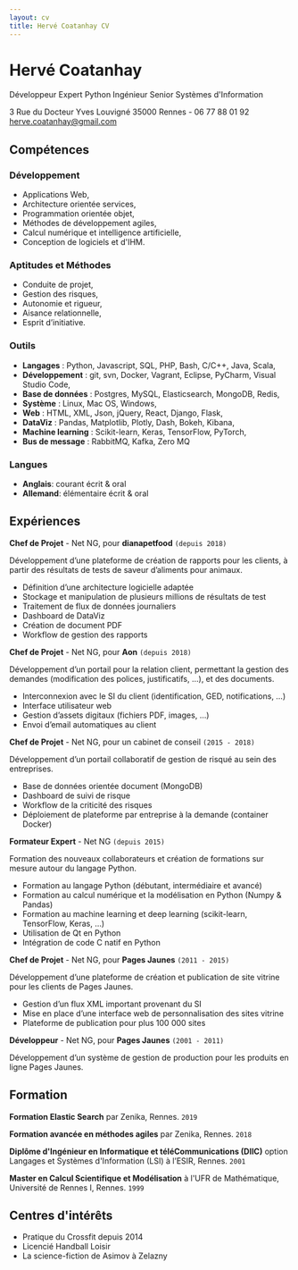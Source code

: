```yaml
---
layout: cv
title: Hervé Coatanhay CV
---
```

# Hervé Coatanhay

Développeur Expert Python
Ingénieur Senior Systèmes d'Information

3 Rue du Docteur Yves Louvigné
35000 Rennes - 06 77 88 01 92
herve.coatanhay@gmail.com

## Compétences

### Développement

- Applications Web,
- Architecture orientée services,
- Programmation orientée objet,
- Méthodes de développement agiles,
- Calcul numérique et intelligence artificielle,
- Conception de logiciels et d'IHM.

### Aptitudes et Méthodes

- Conduite de projet,
- Gestion des risques,
- Autonomie et rigueur,
- Aisance relationnelle,
- Esprit d’initiative.

### Outils

- __Langages__ : Python, Javascript, SQL, PHP, Bash, C/C++, Java, Scala,
- __Développement__ : git, svn, Docker, Vagrant, Eclipse, PyCharm, Visual Studio Code,
- __Base de données__ : Postgres, MySQL, Elasticsearch, MongoDB, Redis,
- __Système__ : Linux, Mac OS, Windows,	
- __Web__ : HTML, XML, Json, jQuery, React, Django, Flask,
- __DataViz__ : Pandas, Matplotlib, Plotly, Dash, Bokeh, Kibana,
- __Machine learning__ : Scikit-learn, Keras, TensorFlow, PyTorch,
- __Bus de message__ : RabbitMQ, Kafka, Zero MQ

### Langues

- __Anglais__: courant écrit & oral
- __Allemand__: élémentaire écrit & oral 

## Expériences

__Chef de Projet__ - Net NG, pour __dianapetfood__
`(depuis 2018)`

Développement d’une plateforme de création de rapports pour les clients, à partir des résultats de tests de saveur d’aliments pour animaux. 
- Définition d’une architecture logicielle adaptée
- Stockage et manipulation de plusieurs millions de résultats de test
- Traitement de flux de données journaliers
- Dashboard de DataViz
- Création de document PDF
- Workflow de gestion des rapports

__Chef de Projet__ - Net NG, pour __Aon__
`(depuis 2018)`

Développement d’un portail pour la relation client, permettant la gestion des demandes (modification des polices, justificatifs, …), et des documents.
- Interconnexion avec le SI du client (identification, GED, notifications, …)
- Interface utilisateur web
- Gestion d’assets digitaux (fichiers PDF, images, …)
- Envoi d’email automatiques au client

__Chef de Projet__ - Net NG, pour un cabinet de conseil
`(2015 - 2018)`

Développement d’un portail collaboratif de gestion de risqué au sein des entreprises.
- Base de données orientée document (MongoDB)
- Dashboard de suivi de risque
- Workflow de la criticité des risques
- Déploiement de plateforme par entreprise à la demande (container Docker)

__Formateur Expert__ - Net NG
`(depuis 2015)`

Formation des nouveaux collaborateurs et création de formations sur mesure autour du langage Python.
- Formation au langage Python (débutant, intermédiaire et avancé)
- Formation au calcul numérique et la modélisation en Python (Numpy & Pandas)
- Formation au machine learning et deep learning (scikit-learn, TensorFlow, Keras, …)
- Utilisation de Qt en Python
- Intégration de code C natif en Python

__Chef de Projet__ - Net NG, pour __Pages Jaunes__
`(2011 - 2015)`

Développement d’une plateforme de création et publication de site vitrine pour les clients de Pages Jaunes.
- Gestion d’un flux XML important provenant du SI
- Mise en place d’une interface web de personnalisation des sites vitrine
- Plateforme de publication pour plus 100 000 sites

__Développeur__ - Net NG, pour __Pages Jaunes__
`(2001 - 2011)`

Développement d’un système de gestion de production pour les produits en ligne Pages Jaunes.

## Formation

__Formation Elastic Search__ par Zenika, Rennes.
`2019` 

__Formation avancée en méthodes agiles__ par Zenika, Rennes.
`2018` 

__Diplôme d'Ingénieur en Informatique et téléCommunications (DIIC)__ option Langages et Systèmes d'Information (LSI)
à l’ESIR, Rennes.
`2001` 

__Master en Calcul Scientifique et Modélisation__ à l'UFR de Mathématique, Université de Rennes I, Rennes.
`1999` 

## Centres d'intérêts

- Pratique du Crossfit depuis 2014
- Licencié Handball Loisir
- La science-fiction de Asimov à Zelazny
